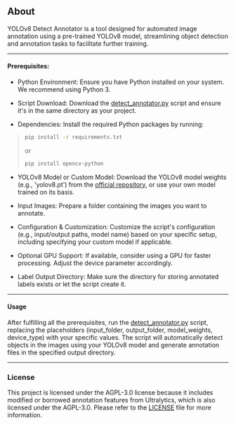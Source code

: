## About 

YOLOv8 Detect Annotator is a tool designed for automated image annotation using a pre-trained YOLOv8 model, streamlining object detection and annotation tasks to facilitate further training.

---

#### Prerequisites:

- Python Environment: Ensure you have Python installed on your system. We recommend using Python 3.

- Script Download: Download the [detect_annotator.py](detect_annotator.py) script and ensure it's in the same directory as your project.

- Dependencies: Install the required Python packages by running:

>```bash
>pip install -r requirements.txt
>```
>
>or
>
>```bash
>pip install opencv-python
>```

- YOLOv8 Model or Custom Model: Download the YOLOv8 model weights (e.g., 'yolov8.pt') from the [official repository](https://github.com/ultralytics/ultralytics), or use your own model trained on its basis.

- Input Images: Prepare a folder containing the images you want to annotate.

- Configuration & Customization: Customize the script's configuration (e.g., input/output paths, model name) based on your specific setup, including specifying your custom model if applicable.

- Optional GPU Support: If available, consider using a GPU for faster processing. Adjust the device parameter accordingly.

- Label Output Directory: Make sure the directory for storing annotated labels exists or let the script create it.

---

#### Usage
After fulfilling all the prerequisites, run the [detect_annotator.py](detect_annotator.py) script, replacing the placeholders (input_folder, output_folder, model_weights, device_type) with your specific values.
The script will automatically detect objects in the images using your YOLOv8 model and generate annotation files in the specified output directory.

---

### License
This project is licensed under the AGPL-3.0 license because it includes modified or borrowed annotation features from Ultralytics, which is also licensed under the AGPL-3.0. Please refer to the [LICENSE](LICENSE) file for more information.
